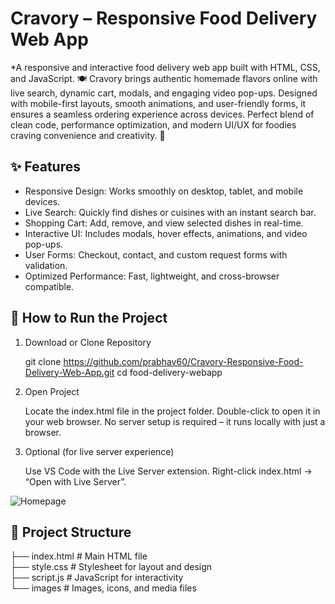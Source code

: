 # Cravory – Responsive Food Delivery Web App

*A responsive and interactive food delivery web app built with HTML, CSS, and JavaScript. 🍽️
Cravory brings authentic homemade flavors online with live search, dynamic cart, modals, and engaging video pop-ups. Designed with mobile-first layouts, smooth animations, and user-friendly forms, it ensures a seamless ordering experience across devices. Perfect blend of clean code, performance optimization, and modern UI/UX for foodies craving convenience and creativity. 🚀




<h2> ✨ Features </h2>

* Responsive Design: Works smoothly on desktop, tablet, and mobile devices.
* Live Search: Quickly find dishes or cuisines with an instant search bar.
* Shopping Cart: Add, remove, and view selected dishes in real-time.
* Interactive UI: Includes modals, hover effects, animations, and video pop-ups.
* User Forms: Checkout, contact, and custom request forms with validation.
* Optimized Performance: Fast, lightweight, and cross-browser compatible.



<h2> 🚀 How to Run the Project </h2>

1) Download or Clone Repository

   git clone https://github.com/prabhav60/Cravory-Responsive-Food-Delivery-Web-App.git
   cd food-delivery-webapp

2) Open Project

   Locate the index.html file in the project folder.
   Double-click to open it in your web browser.
   No server setup is required – it runs locally with just a browser.

3) Optional (for live server experience)

   Use VS Code with the Live Server extension.
   Right-click index.html → “Open with Live Server”.

![Homepage](./5bfc0509-ab2b-4c88-bbbc-1740f18ae2ba.png)  

   


<h2> 📂 Project Structure </h2>

├── index.html        # Main HTML file  
├── style.css         # Stylesheet for layout and design  
├── script.js         # JavaScript for interactivity  
└── images            # Images, icons, and media files  







